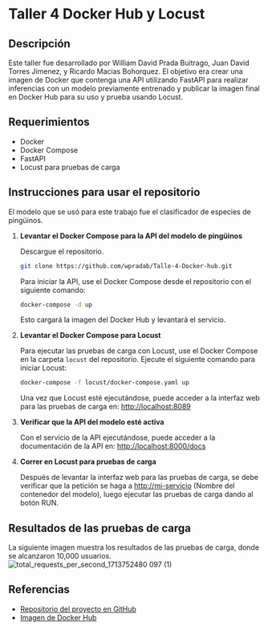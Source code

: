
# Taller 4 Docker Hub y Locust

## Descripción
Este taller fue desarrollado por William David Prada Buitrago, Juan David Torres Jimenez, y Ricardo Macias Bohorquez. El objetivo era crear una imagen de Docker que contenga una API utilizando FastAPI para realizar inferencias con un modelo previamente entrenado y publicar la imagen final en Docker Hub para su uso y prueba usando Locust.

## Requerimientos
- Docker
- Docker Compose
- FastAPI
- Locust para pruebas de carga

## Instrucciones para usar el repositorio
El modelo que se usó para este trabajo fue el clasificador de especies de pingüinos.
1. **Levantar el Docker Compose para la API del modelo de pingüinos**

   Descargue el repositorio.
   ```bash
   git clone https://github.com/wpradab/Talle-4-Docker-hub.git
   ```

   Para iniciar la API, use el Docker Compose desde el repositorio con el siguiente comando:
   ```bash
   docker-compose -d up
   ```
   Esto cargará la imagen del Docker Hub y levantará el servicio.

2. **Levantar el Docker Compose para Locust**

   Para ejecutar las pruebas de carga con Locust, use el Docker Compose en la carpeta `locust` del repositorio. Ejecute el siguiente comando para iniciar Locust:
   ```bash
   docker-compose -f locust/docker-compose.yaml up
   ```

   Una vez que Locust esté ejecutándose, puede acceder a la interfaz web para las pruebas de carga en:
   [http://localhost:8089](http://localhost:8089)

3. **Verificar que la API del modelo esté activa**

   Con el servicio de la API ejecutándose, puede acceder a la documentación de la API en:
   [http://localhost:8000/docs](http://localhost:8000/docs)

4. **Correr en Locust para pruebas de carga**

   Después de levantar la interfaz web para las pruebas de carga, se debe verificar que la petición se haga a [http://mi-servicio](http://mi-servicio) (Nombre del contenedor del modelo), luego ejecutar las pruebas de carga dando al botón RUN.

## Resultados de las pruebas de carga
La siguiente imagen muestra los resultados de las pruebas de carga, donde se alcanzaron 10,000 usuarios.
![total_requests_per_second_1713752480 097 (1)](https://github.com/wpradab/Talle-4-Docker-hub/assets/142359246/3bbf2729-37be-4d62-ae07-2fe2ef5bdf1a)


## Referencias
- [Repositorio del proyecto en GitHub](https://github.com/wpradab/Talle-4-Docker-hub.git)
- [Imagen de Docker Hub](https://hub.docker.com/r/david984/penguin_inference)
